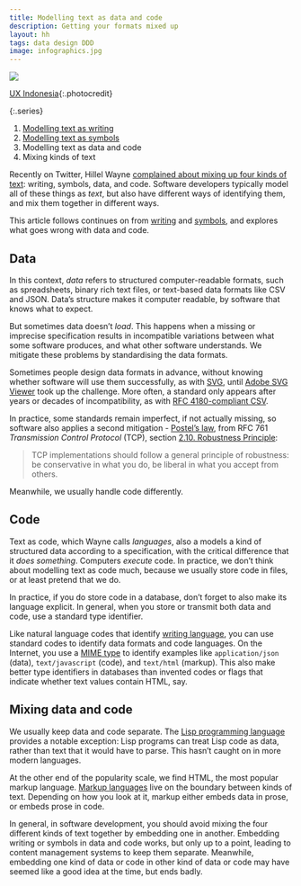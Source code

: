 ```yaml
---
title: Modelling text as data and code
description: Getting your formats mixed up
layout: hh
tags: data design DDD
image: infographics.jpg
---
```


![](infographics.jpg)

[UX Indonesia](https://unsplash.com/photos/8mikJ83LmSQ){:.photocredit}

{:.series}
1. [Modelling text as writing](modelling-text-writing)
2. [Modelling text as symbols](modelling-text-symbols)
3. Modelling text as data and code
4. Mixing kinds of text

Recently on Twitter, Hillel Wayne 
[complained about mixing up four kinds of text](https://twitter.com/hillelogram/status/1515772367213150209):
writing, symbols, data, and code.
Software developers typically model all of these things as _text_,
but also have different ways of identifying them, and mix them together in different ways.

This article follows continues on from
[writing](modelling-text-writing) and [symbols](modelling-text-symbols),
and explores what goes wrong with data and code.

## Data

In this context, _data_ refers to structured computer-readable formats, such as spreadsheets, binary rich text files, or text-based data formats like CSV and JSON.
Data’s structure makes it computer readable, by software that knows what to expect.

But sometimes data doesn’t _load_.
This happens when a missing or imprecise specification results in incompatible variations between what some software produces, and what other software understands.
We mitigate these problems by standardising the data formats.

Sometimes people design data formats in advance, without knowing whether software will use them successfully, as with [SVG](https://en.wikipedia.org/wiki/Scalable_Vector_Graphics),
until [Adobe SVG Viewer](https://adobe.fandom.com/wiki/Adobe_SVG_Viewer) took up the challenge.
More often, a standard only appears after years or decades of incompatibility, as with 
[RFC 4180-compliant CSV](csv-rfc-4180).

In practice, some standards remain imperfect, if not actually missing, so software also applies a second mitigation - 
[Postel’s law](https://en.wikipedia.org/wiki/Robustness_principle),
from RFC 761 _Transmission Control Protocol_ (TCP), section 
[2.10. Robustness Principle](https://datatracker.ietf.org/doc/html/rfc761#section-2.10):

> TCP implementations should follow a general principle of robustness:
> be conservative in what you do, be liberal in what you accept from others.

Meanwhile, we usually handle code differently.

## Code

Text as code, which Wayne calls _languages_, also a models a kind of structured data according to a specification, with the critical difference that it _does something_.
Computers _execute_ code.
In practice, we don’t think about modelling text as code much, because we usually store code in files, or at least pretend that we do.

In practice, if you do store code in a database, don’t forget to also make its language explicit.
In general, when you store or transmit both data and code, use a standard type identifier.

Like natural language codes that identify [writing language](modelling-text-writing#language), you can use standard codes to identify data formats and code languages.
On the Internet, you use a [MIME type](https://en.wikipedia.org/wiki/MIME)
to identify examples like `application/json` (data), `text/javascript` (code), and `text/html` (markup).
This also make better type identifiers in databases than invented codes or flags that indicate whether text values contain HTML, say. 


## Mixing data and code

We usually keep data and code separate.
The [Lisp programming language](https://en.wikipedia.org/wiki/Lisp_(programming_language)#Self-evaluating_forms_and_quoting)
provides a notable exception:
Lisp programs can treat Lisp code as data, rather than text that it would have to parse.
This hasn’t caught on in more modern languages.

At the other end of the popularity scale, we find HTML, the most popular markup language.
[Markup languages](https://en.wikipedia.org/wiki/Markup_language) live on the boundary between kinds of text.
Depending on how you look at it, markup either embeds data in prose, or embeds prose in code.

In general, in software development, you should avoid mixing the four different kinds of text together by embedding one in another.
Embedding writing or symbols in data and code works, but only up to a point, leading to content management systems to keep them separate.
Meanwhile, embedding one kind of data or code in other kind of data or code may have seemed like a good idea at the time, but ends badly.
